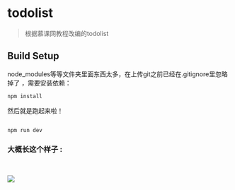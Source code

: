 # todolist

> 根据慕课网教程改编的todolist


## Build Setup
 node_modules等等文件夹里面东西太多，在上传git之前已经在.gitignore里忽略掉了 ，需要安装依赖：
``` bash
npm install
```

然后就是跑起来啦！

``` bash

npm run dev

```

### 大概长这个样子 :   
<br/>

![](https://github.com/EaseCy/todolist/blob/master/src/assets/GIF.gif)

